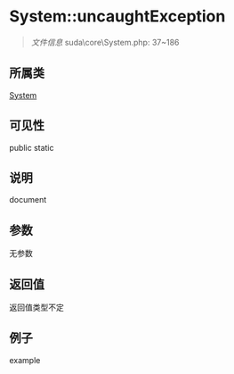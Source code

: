 # System::uncaughtException

> *文件信息* suda\core\System.php: 37~186
## 所属类 

[System](../System.md)

## 可见性

  public  static
## 说明

document

## 参数

无参数

## 返回值
返回值类型不定

## 例子

example